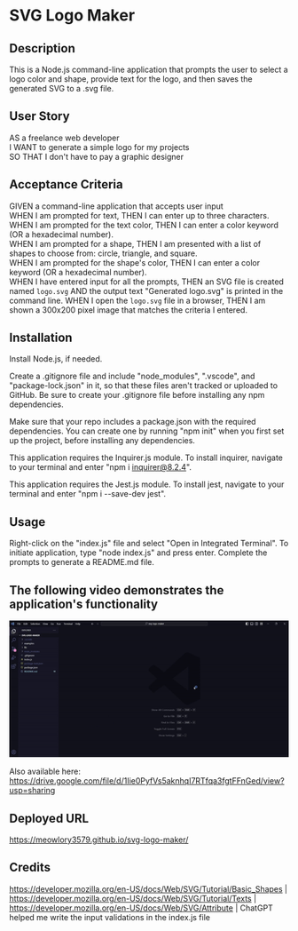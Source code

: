 # SVG Logo Maker

## Description
This is a Node.js command-line application that prompts the user to select a logo color and shape, provide text for the logo, and then saves the generated SVG to a .svg file.

## User Story
AS a freelance web developer  
I WANT to generate a simple logo for my projects  
SO THAT I don't have to pay a graphic designer

## Acceptance Criteria
GIVEN a command-line application that accepts user input  
WHEN I am prompted for text, THEN I can enter up to three characters.  
WHEN I am prompted for the text color, THEN I can enter a color keyword (OR a hexadecimal number).  
WHEN I am prompted for a shape, THEN I am presented with a list of shapes to choose from: circle, triangle, and square.  
WHEN I am prompted for the shape's color, THEN I can enter a color keyword (OR a hexadecimal number).  
WHEN I have entered input for all the prompts, THEN an SVG file is created named `logo.svg` AND the output text "Generated logo.svg" is printed in the command line. 
WHEN I open the `logo.svg` file in a browser, THEN I am shown a 300x200 pixel image that matches the criteria I entered.  

## Installation
Install Node.js, if needed.     

Create a .gitignore file and include "node_modules", ".vscode", and "package-lock.json" in it, so that these files aren't tracked or uploaded to GitHub. Be sure to create your .gitignore file before installing any npm dependencies.     

Make sure that your repo includes a package.json with the required dependencies. You can create one by running "npm init" when you first set up the project, before installing any dependencies.     

This application requires the Inquirer.js module. To install inquirer, navigate to your terminal and enter "npm i inquirer@8.2.4".    

This application requires the Jest.js module. To install jest, navigate to your terminal and enter "npm i --save-dev jest".    

## Usage
Right-click on the "index.js" file and select "Open in Integrated Terminal". To initiate application, type "node index.js" and press enter. Complete the prompts to generate a README.md file.

## The following video demonstrates the application's functionality
![Demonstration of node.js application that prompts user to enter up to three characters, the text color, the shape, and the shape color and then generates an SVG logo.](https://github.com/Meowlory3579/svg-logo-maker/blob/main/assets/svg-logo-maker.gif)

Also available here: https://drive.google.com/file/d/1Iie0PyfVs5aknhqI7RTfqa3fgtFFnGed/view?usp=sharing

## Deployed URL
https://meowlory3579.github.io/svg-logo-maker/

## Credits
https://developer.mozilla.org/en-US/docs/Web/SVG/Tutorial/Basic_Shapes | https://developer.mozilla.org/en-US/docs/Web/SVG/Tutorial/Texts | https://developer.mozilla.org/en-US/docs/Web/SVG/Attribute | ChatGPT helped me write the input validations in the index.js file